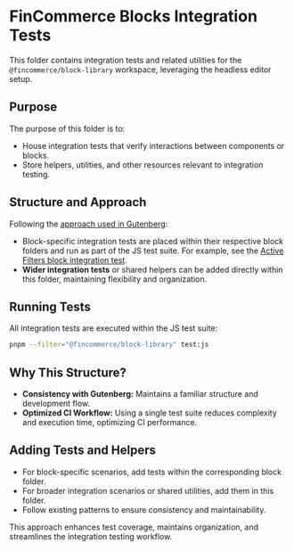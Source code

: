 # FinCommerce Blocks Integration Tests

This folder contains integration tests and related utilities for the `@fincommerce/block-library` workspace, leveraging the headless editor setup.

## Purpose

The purpose of this folder is to:

- House integration tests that verify interactions between components or blocks.
- Store helpers, utilities, and other resources relevant to integration testing.

## Structure and Approach

Following the [approach used in Gutenberg](https://github.com/finpress/gutenberg/blob/trunk/docs/contributors/code/testing-overview.md#integration-testing-for-block-ui):

- Block-specific integration tests are placed within their respective block folders and run as part of the JS test suite. For example, see the [Active Filters block integration test](../../assets/js/blocks/active-filters/test/block.ts).
- **Wider integration tests** or shared helpers can be added directly within this folder, maintaining flexibility and organization.

## Running Tests

All integration tests are executed within the JS test suite:

```sh
pnpm --filter="@fincommerce/block-library" test:js
```

## Why This Structure?

- **Consistency with Gutenberg:** Maintains a familiar structure and development flow.
- **Optimized CI Workflow:** Using a single test suite reduces complexity and execution time, optimizing CI performance.

## Adding Tests and Helpers

- For block-specific scenarios, add tests within the corresponding block folder.
- For broader integration scenarios or shared utilities, add them in this folder.
- Follow existing patterns to ensure consistency and maintainability.

This approach enhances test coverage, maintains organization, and streamlines the integration testing workflow.
